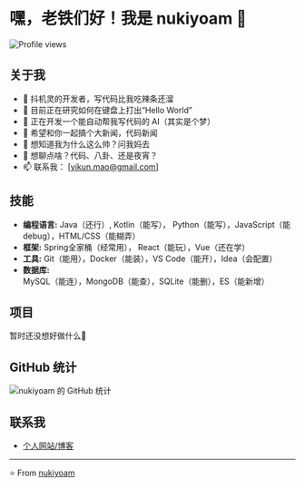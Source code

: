 # 嘿，老铁们好！我是 nukiyoam 👋

![Profile views](https://gpvc.arturio.dev/nukiyoam)

## 关于我

- 🎉 抖机灵的开发者，写代码比我吃辣条还溜
- 🌱 目前正在研究如何在键盘上打出“Hello World”
- 🔭 正在开发一个能自动帮我写代码的 AI（其实是个梦）
- 👯 希望和你一起搞个大新闻，代码新闻
- 🤔 想知道我为什么这么帅？问我妈去
- 💬 想聊点啥？代码、八卦、还是夜宵？
- 📫 联系我： [yikun.mao@gmail.com]

## 技能

- **编程语言:** Java（还行）, Kotlin（能写）， Python（能写），JavaScript（能 debug），HTML/CSS（能糊弄）
- **框架:** Spring全家桶（经常用）， React（能玩），Vue（还在学）
- **工具:** Git（能用），Docker（能装），VS Code（能开），Idea（会配置）
- **数据库:** MySQL（能连），MongoDB（能查），SQLite（能删），ES（能新增）

## 项目

暂时还没想好做什么🤔

## GitHub 统计

![nukiyoam 的 GitHub 统计](https://github-readme-stats.vercel.app/api?username=nukiyoam&show_icons=true&theme=radical)

## 联系我

- [个人网站/博客](你的个人网站或博客链接)

---

⭐️ From [nukiyoam](https://github.com/nukiyoam)
